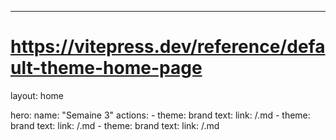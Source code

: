 ---
# https://vitepress.dev/reference/default-theme-home-page
layout: home

hero:
  name: "Semaine 3"
  actions:
    - theme: brand
      text: <nom1>
      link: /<nom1>.md
    - theme: brand
      text: <nom2>
      link: /<nom2>.md
    - theme: brand
      text: <nom3>
      link: /<nom3>.md

